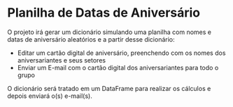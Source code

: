 # Planilha de Datas de Aniversário

O projeto irá gerar um dicionário simulando uma planilha com nomes e datas de aniversário aleatórios e a partir desse dicionário:

* Editar um cartão digital de aniversário, preenchendo com os nomes dos aniversariantes e seus setores
* Enviar um E-mail com o cartão digital dos aniversariantes para todo o grupo

O dicionário será tratado em um DataFrame para realizar os cálculos e depois enviará o(s) e-mail(s).
